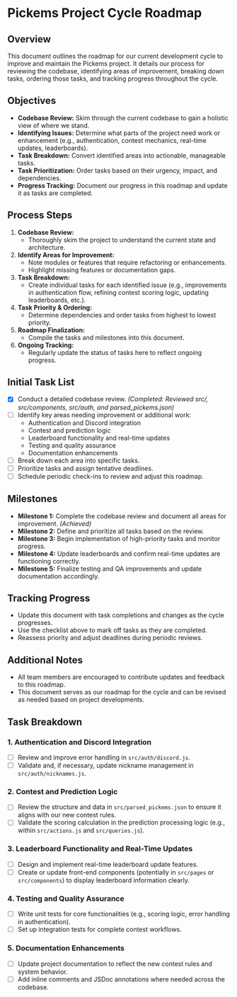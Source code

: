 # Pickems Project Cycle Roadmap

## Overview
This document outlines the roadmap for our current development cycle to improve and maintain the Pickems project. It details our process for reviewing the codebase, identifying areas of improvement, breaking down tasks, ordering those tasks, and tracking progress throughout the cycle.

## Objectives
- **Codebase Review:** Skim through the current codebase to gain a holistic view of where we stand.
- **Identifying Issues:** Determine what parts of the project need work or enhancement (e.g., authentication, contest mechanics, real-time updates, leaderboards).
- **Task Breakdown:** Convert identified areas into actionable, manageable tasks.
- **Task Prioritization:** Order tasks based on their urgency, impact, and dependencies.
- **Progress Tracking:** Document our progress in this roadmap and update it as tasks are completed.

## Process Steps
1. **Codebase Review:**
   - Thoroughly skim the project to understand the current state and architecture.
2. **Identify Areas for Improvement:**
   - Note modules or features that require refactoring or enhancements.
   - Highlight missing features or documentation gaps.
3. **Task Breakdown:**
   - Create individual tasks for each identified issue (e.g., improvements in authentication flow, refining contest scoring logic, updating leaderboards, etc.).
4. **Task Priority & Ordering:**
   - Determine dependencies and order tasks from highest to lowest priority.
5. **Roadmap Finalization:**
   - Compile the tasks and milestones into this document.
6. **Ongoing Tracking:**
   - Regularly update the status of tasks here to reflect ongoing progress.

## Initial Task List
- [x] Conduct a detailed codebase review. *(Completed: Reviewed src/, src/components, src/auth, and parsed_pickems.json)*
- [ ] Identify key areas needing improvement or additional work:
  - Authentication and Discord integration
  - Contest and prediction logic
  - Leaderboard functionality and real-time updates
  - Testing and quality assurance
  - Documentation enhancements
- [ ] Break down each area into specific tasks.
- [ ] Prioritize tasks and assign tentative deadlines.
- [ ] Schedule periodic check-ins to review and adjust this roadmap.

## Milestones
- **Milestone 1:** Complete the codebase review and document all areas for improvement. *(Achieved)*
- **Milestone 2:** Define and prioritize all tasks based on the review.
- **Milestone 3:** Begin implementation of high-priority tasks and monitor progress.
- **Milestone 4:** Update leaderboards and confirm real-time updates are functioning correctly.
- **Milestone 5:** Finalize testing and QA improvements and update documentation accordingly.

## Tracking Progress
- Update this document with task completions and changes as the cycle progresses.
- Use the checklist above to mark off tasks as they are completed.
- Reassess priority and adjust deadlines during periodic reviews.

## Additional Notes
- All team members are encouraged to contribute updates and feedback to this roadmap.
- This document serves as our roadmap for the cycle and can be revised as needed based on project developments.

## Task Breakdown

### 1. Authentication and Discord Integration
- [ ] Review and improve error handling in `src/auth/discord.js`.
- [ ] Validate and, if necessary, update nickname management in `src/auth/nicknames.js`.

### 2. Contest and Prediction Logic
- [ ] Review the structure and data in `src/parsed_pickems.json` to ensure it aligns with our new contest rules.
- [ ] Validate the scoring calculation in the prediction processing logic (e.g., within `src/actions.js` and `src/queries.js`).

### 3. Leaderboard Functionality and Real-Time Updates
- [ ] Design and implement real-time leaderboard update features.
- [ ] Create or update front-end components (potentially in `src/pages` or `src/components`) to display leaderboard information clearly.

### 4. Testing and Quality Assurance
- [ ] Write unit tests for core functionalities (e.g., scoring logic, error handling in authentication).
- [ ] Set up integration tests for complete contest workflows.

### 5. Documentation Enhancements
- [ ] Update project documentation to reflect the new contest rules and system behavior.
- [ ] Add inline comments and JSDoc annotations where needed across the codebase. 